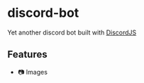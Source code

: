 # discord-bot
Yet another discord bot built with <a href="discordjs.org">DiscordJS</a>

## Features
<ul>
    <li>📷 Images
</ul>